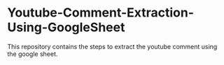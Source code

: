 # Youtube-Comment-Extraction-Using-GoogleSheet
This repository contains the steps to extract the youtube comment using the google sheet.
